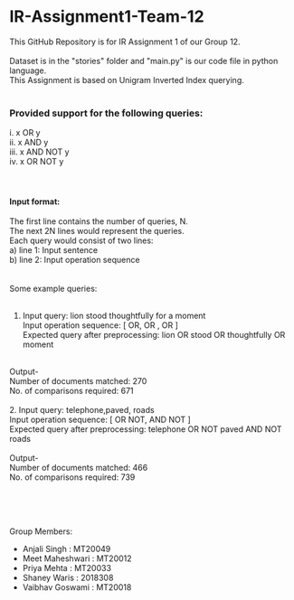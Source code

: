 # IR-Assignment1-Team-12
This GitHub Repository is for IR Assignment 1 of our Group 12. <br><br>
Dataset is in the "stories" folder and "main.py" is our code file in python language. <br>
This Assignment is based on Unigram Inverted Index querying. <br><br>

### Provided support for the following queries:  <br>
i. x OR y <br>
ii.  x AND y <br>
iii. x AND NOT y <br>
iv. x OR NOT y <br>
 <br> <br>

#### Input format:<br>
The first line contains the number of queries, N. <br>
The next 2N lines would represent the queries. <br>
Each query would consist of two lines: <br>
a) line 1: Input sentence <br>
b) line 2: Input operation sequence <br>
<br><br>
Some example queries: <br><br>

1. Input query: lion stood thoughtfully for a moment <br>
Input operation sequence: [ OR, OR , OR ] <br>
Expected query after preprocessing: lion OR stood OR thoughtfully OR moment <br>
<br>
Output-<br>
Number of documents matched: 270 <br>
No. of comparisons required: 671 <br><br>
2. Input query: telephone,paved, roads <br>
Input operation sequence: [ OR NOT, AND NOT ] <br>
Expected query after preprocessing: telephone OR NOT paved AND NOT roads <br>
<br>
Output- <br>
Number of documents matched: 466 <br>
No. of comparisons required: 739 <br>


<br><br><br>

Group Members: <br>
* Anjali Singh    : MT20049 <br>
* Meet Maheshwari : MT20012 <br>
* Priya Mehta     : MT20033 <br>
* Shaney Waris    : 2018308 <br>
* Vaibhav Goswami : MT20018 <br>

